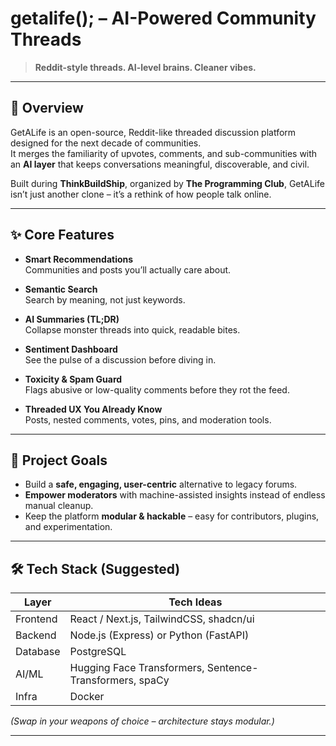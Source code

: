 # getalife(); – AI-Powered Community Threads

> **Reddit-style threads. AI-level brains. Cleaner vibes.**

---

## 🚀 Overview
GetALife is an open-source, Reddit-like threaded discussion platform designed for the next decade of communities.  
It merges the familiarity of upvotes, comments, and sub-communities with an **AI layer** that keeps conversations meaningful, discoverable, and civil.

Built during **ThinkBuildShip**, organized by **The Programming Club**, GetALife isn’t just another clone – it’s a rethink of how people talk online.

---

## ✨ Core Features

- **Smart Recommendations**  
  Communities and posts you’ll actually care about.

- **Semantic Search**  
  Search by meaning, not just keywords.

- **AI Summaries (TL;DR)**  
  Collapse monster threads into quick, readable bites.

- **Sentiment Dashboard**  
  See the pulse of a discussion before diving in.

- **Toxicity & Spam Guard**  
  Flags abusive or low-quality comments before they rot the feed.

- **Threaded UX You Already Know**  
  Posts, nested comments, votes, pins, and moderation tools.

---

## 🧭 Project Goals

- Build a **safe, engaging, user-centric** alternative to legacy forums.  
- **Empower moderators** with machine-assisted insights instead of endless manual cleanup.  
- Keep the platform **modular & hackable** – easy for contributors, plugins, and experimentation.

---

## 🛠️ Tech Stack (Suggested)

| Layer       | Tech Ideas                            |
|-------------|---------------------------------------|
| Frontend    | React / Next.js, TailwindCSS, shadcn/ui |
| Backend     | Node.js (Express) or Python (FastAPI) |
| Database    | PostgreSQL  |
| AI/ML       | Hugging Face Transformers, Sentence-Transformers, spaCy |
| Infra       | Docker |

*(Swap in your weapons of choice – architecture stays modular.)*

---
